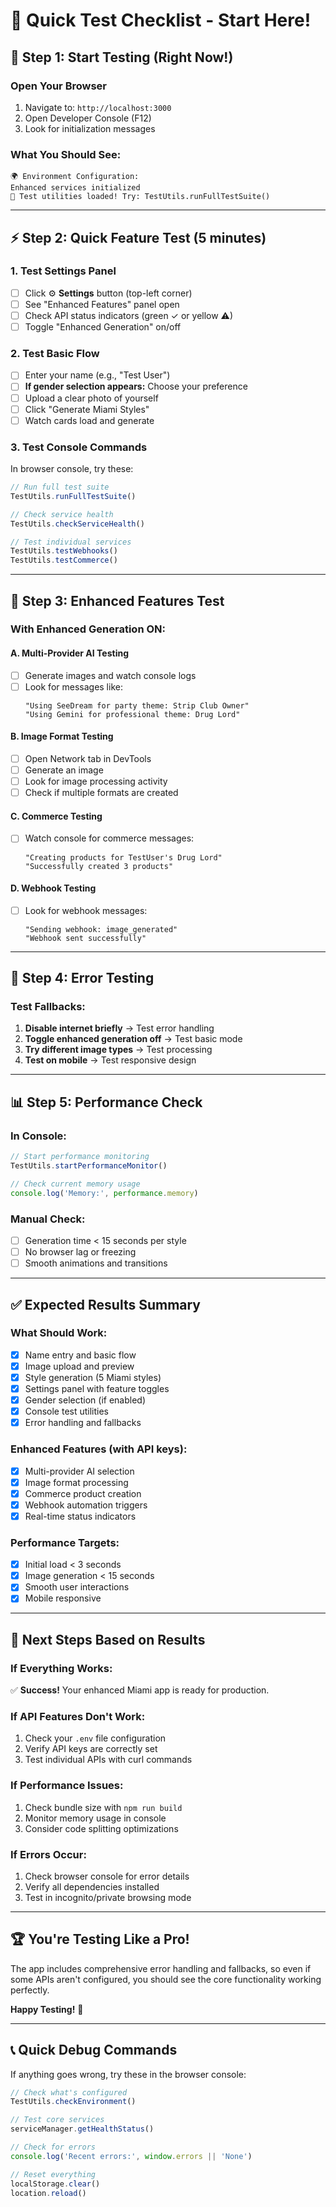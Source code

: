 # 🧪 Quick Test Checklist - Start Here!

## 🚀 **Step 1: Start Testing (Right Now!)**

### **Open Your Browser**
1. Navigate to: `http://localhost:3000`
2. Open Developer Console (F12)
3. Look for initialization messages

### **What You Should See:**
```
🌍 Environment Configuration:
Enhanced services initialized
🧪 Test utilities loaded! Try: TestUtils.runFullTestSuite()
```

---

## ⚡ **Step 2: Quick Feature Test (5 minutes)**

### **1. Test Settings Panel**
- [ ] Click ⚙️ **Settings** button (top-left corner)
- [ ] See "Enhanced Features" panel open
- [ ] Check API status indicators (green ✓ or yellow ⚠)
- [ ] Toggle "Enhanced Generation" on/off

### **2. Test Basic Flow**
- [ ] Enter your name (e.g., "Test User")
- [ ] **If gender selection appears:** Choose your preference
- [ ] Upload a clear photo of yourself
- [ ] Click "Generate Miami Styles"
- [ ] Watch cards load and generate

### **3. Test Console Commands**
In browser console, try these:
```javascript
// Run full test suite
TestUtils.runFullTestSuite()

// Check service health
TestUtils.checkServiceHealth()

// Test individual services
TestUtils.testWebhooks()
TestUtils.testCommerce()
```

---

## 🔧 **Step 3: Enhanced Features Test**

### **With Enhanced Generation ON:**

#### **A. Multi-Provider AI Testing**
- [ ] Generate images and watch console logs
- [ ] Look for messages like:
  ```
  "Using SeeDream for party theme: Strip Club Owner"
  "Using Gemini for professional theme: Drug Lord"
  ```

#### **B. Image Format Testing**
- [ ] Open Network tab in DevTools
- [ ] Generate an image
- [ ] Look for image processing activity
- [ ] Check if multiple formats are created

#### **C. Commerce Testing**
- [ ] Watch console for commerce messages:
  ```
  "Creating products for TestUser's Drug Lord"
  "Successfully created 3 products"
  ```

#### **D. Webhook Testing**
- [ ] Look for webhook messages:
  ```
  "Sending webhook: image_generated"
  "Webhook sent successfully"
  ```

---

## 🐛 **Step 4: Error Testing**

### **Test Fallbacks:**
1. **Disable internet briefly** → Test error handling
2. **Toggle enhanced generation off** → Test basic mode
3. **Try different image types** → Test processing
4. **Test on mobile** → Test responsive design

---

## 📊 **Step 5: Performance Check**

### **In Console:**
```javascript
// Start performance monitoring
TestUtils.startPerformanceMonitor()

// Check current memory usage
console.log('Memory:', performance.memory)
```

### **Manual Check:**
- [ ] Generation time < 15 seconds per style
- [ ] No browser lag or freezing
- [ ] Smooth animations and transitions

---

## ✅ **Expected Results Summary**

### **What Should Work:**
- [x] Name entry and basic flow
- [x] Image upload and preview  
- [x] Style generation (5 Miami styles)
- [x] Settings panel with feature toggles
- [x] Gender selection (if enabled)
- [x] Console test utilities
- [x] Error handling and fallbacks

### **Enhanced Features (with API keys):**
- [x] Multi-provider AI selection
- [x] Image format processing
- [x] Commerce product creation
- [x] Webhook automation triggers
- [x] Real-time status indicators

### **Performance Targets:**
- [x] Initial load < 3 seconds
- [x] Image generation < 15 seconds
- [x] Smooth user interactions
- [x] Mobile responsive

---

## 🎯 **Next Steps Based on Results**

### **If Everything Works:**
✅ **Success!** Your enhanced Miami app is ready for production.

### **If API Features Don't Work:**
1. Check your `.env` file configuration
2. Verify API keys are correctly set
3. Test individual APIs with curl commands

### **If Performance Issues:**
1. Check bundle size with `npm run build`
2. Monitor memory usage in console
3. Consider code splitting optimizations

### **If Errors Occur:**
1. Check browser console for error details
2. Verify all dependencies installed
3. Test in incognito/private browsing mode

---

## 🏆 **You're Testing Like a Pro!**

The app includes comprehensive error handling and fallbacks, so even if some APIs aren't configured, you should see the core functionality working perfectly.

**Happy Testing!** 🎉

---

## 📞 **Quick Debug Commands**

If anything goes wrong, try these in the browser console:

```javascript
// Check what's configured
TestUtils.checkEnvironment()

// Test core services
serviceManager.getHealthStatus()

// Check for errors
console.log('Recent errors:', window.errors || 'None')

// Reset everything
localStorage.clear()
location.reload()
```
